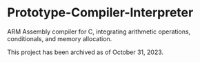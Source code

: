 # Prototype-Compiler-Interpreter
ARM Assembly compiler for C, integrating arithmetic operations, conditionals, and memory allocation.

This project has been archived as of October 31, 2023.
